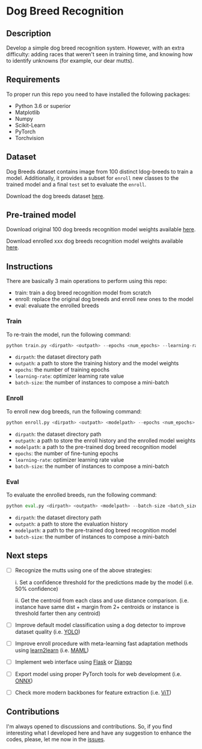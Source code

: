 # Dog Breed Recognition

## Description

Develop a simple dog breed recognition system. However, with an extra difficulty: adding races that weren't seen in training time, and knowing how to identify unknowns (for example, our dear mutts).

## Requirements

To proper run this repo you need to have installed the following packages:
- Python 3.6 or superior
- Matplotlib
- Numpy
- Scikit-Learn
- PyTorch
- Torchvision

## Dataset

Dog Breeds dataset contains image from 100 distinct ldog-breeds to train a model. Additionally, it provides a subset for `enroll` new classes to the trained model and a final `test` set to evaluate the `enroll`.

Download the dog breeds dataset [here](https://drive.google.com/file/d/1-njeI_NWA6_Gz0Bu-tlAduktyjebzUmq/view?usp=sharing).

## Pre-trained model

Download original 100 dog breeds recognition model weights available [here]().

Download enrolled xxx dog breeds recognition model weights available [here]().

## Instructions

There are basically 3 main operations to perform using this repo:
- train: train a dog breed recognition model from scratch
- enroll: replace the original dog breeds and enroll new ones to the model
- eval: evaluate the enrolled breeds

### Train

To re-train the model, run the following command:

```python
python train.py <dirpath> <outpath> --epochs <num_epochs> --learning-rate <learning_rate> --batch-size <batch_size>
```

- `dirpath`: the dataset directory path
- `outpath`: a path to store the training history and the model weights
- `epochs`: the number of training epochs
- `learning-rate`: optimizer learning rate value
- `batch-size`: the number of instances to compose a mini-batch

### Enroll

To enroll new dog breeds, run the following command:

```python
python enroll.py <dirpath> <outpath> <modelpath> --epochs <num_epochs> --learning-rate <learning_rate> --batch-size <batch_size>
```

- `dirpath`: the dataset directory path
- `outpath`: a path to store the enroll history and the enrolled model weights
- `modelpath`: a path to the pre-trained dog breed recognition model
- `epochs`: the number of fine-tuning epochs
- `learning-rate`: optimizer learning rate value
- `batch-size`: the number of instances to compose a mini-batch

### Eval

To evaluate the enrolled breeds, run the following command:

```python
python eval.py <dirpath> <outpath> <modelpath> --batch-size <batch_size>
```

- `dirpath`: the dataset directory path
- `outpath`: a path to store the evaluation history
- `modelpath`: a path to the pre-trained dog breed recognition model
- `batch-size`: the number of instances to compose a mini-batch

## Next steps

- [ ] Recognize the mutts using one of the above strategies:

     i. Set a confidence threshold for the predictions made by the model (i.e. 50% confidence)
  
     ii. Get the centroid from each class and use distance comparison. (i.e. instance have same dist + margin from 2+ centroids or instance is threshold farter then any centroid)
     
- [ ] Improve default model classification using a dog detector to improve dataset quality (i.e. [YOLO](https://pytorch.org/hub/ultralytics_yolov5/))

- [ ] Improve enroll procedure with meta-learning fast adaptation methods using [learn2learn](https://github.com/learnables/learn2learn/) (i.e. [MAML](https://arxiv.org/abs/1703.03400))

- [ ] Implement web interface using [Flask](https://flask.palletsprojects.com/en/2.0.x/) or [Django](https://www.djangoproject.com/)

- [ ] Export model using proper PyTorch tools for web development (i.e. [ONNX](https://onnx.ai/))

- [ ] Check more modern backbones for feature extraction (i.e. [ViT](https://arxiv.org/abs/2010.11929))

## Contributions

I'm always opened to discussions and contributions. So, if you find interesting what I developed here and have any suggestion to enhance the codes, please, let me now in the [issues](https://github.com/gosiqueira/dog-breed-recognition/issues).
